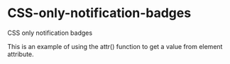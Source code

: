 # CSS-only-notification-badges
CSS only notification badges

This is an example of using the attr() function to get a value from element attribute.
